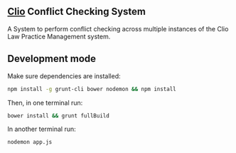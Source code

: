 

## [Clio](http://www.goclio.com/?gclid=CMOuncr4z7gCFcdr7Aod1TwAgw) Conflict Checking System


A System to perform conflict checking across multiple instances of the Clio Law Practice Management system.

## Development mode

Make sure dependencies are installed:

```bash
npm install -g grunt-cli bower nodemon && npm install
```

Then, in one terminal run:

```bash
bower install && grunt fullBuild
```

In another terminal run:

```bash
nodemon app.js
```
